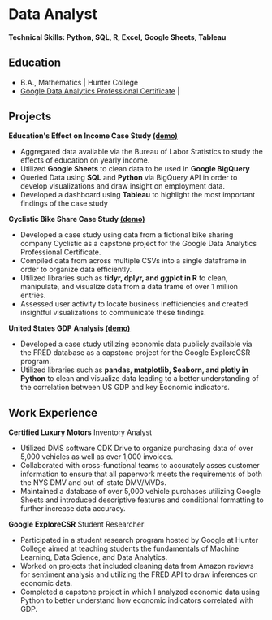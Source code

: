 # Data Analyst

#### Technical Skills: Python, SQL, R, Excel, Google Sheets, Tableau

## Education
- B.A., Mathematics | Hunter College
- [Google Data Analytics Professional Certificate](https://coursera.org/share/03b4c57628268ff2b48a142573241118) | 

## Projects
**Education's Effect on Income Case Study [(demo)](https://public.tableau.com/app/profile/kevin.jordan6632/viz/CareerProjecitonsbyEducation-dashboard/Dashboard1)**
- Aggregated data available via the Bureau of Labor Statistics to study the effects of education on yearly income.
- Utilized **Google Sheets** to clean data to be used in **Google BigQuery**
- Queried Data using **SQL** and **Python** via BigQuery API in order to develop visualizations and draw insight on employment data.
- Developed a dashboard using **Tableau** to highlight the most important findings of the case study

**Cyclistic Bike Share Case Study [(demo)](https://www.kaggle.com/code/kevinjordan323232/cyclistic-bike-share-case-study/notebook)** 
- Developed a case study using data from a fictional bike sharing company Cyclistic as a capstone project for the Google Data Analytics Professional Certificate.
- Compiled data from across multiple CSVs into a single dataframe in order to organize data efficiently.
- Utilized libraries such as **tidyr, dplyr, and ggplot in R** to clean, manipulate, and visualize data from a data frame of over 1 million entries.
- Assessed user activity to locate business inefficiencies and created insightful visualizations to communicate these findings.

**United States GDP Analysis [(demo)](https://www.kaggle.com/code/kevinjordan323232/gdp-analysis)**
- Developed a case study utilizing economic data publicly available via the FRED database as a capstone project for the Google ExploreCSR program. 
- Utilized libraries such as **pandas, matplotlib, Seaborn, and plotly in Python** to clean and visualize data leading to a better understanding of the correlation between US GDP and key Economic indicators.

## Work Experience
**Certified Luxury Motors**
Inventory Analyst
- Utilized DMS software CDK Drive to organize purchasing data of over 5,000 vehicles as well as over 1,000 invoices.
- Collaborated with cross-functional teams to accurately asses customer information to ensure that all paperwork meets the requirements of both the NYS DMV and out-of-state DMV/MVDs.
- Maintained a database of over 5,000 vehicle purchases utilizing Google Sheets and introduced descriptive features and conditional formatting to further increase data accuracy.

**Google ExploreCSR**
Student Researcher
- Participated in a student research program hosted by Google at Hunter College aimed at teaching students the fundamentals of Machine Learning, Data Science, and Data Analytics.
- Worked on projects that included cleaning data from Amazon reviews for sentiment analysis and utilizing the FRED API to draw inferences on economic data.
- Completed a capstone project in which I analyzed economic data using Python to better understand how economic indicators correlated with GDP.
